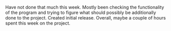 Have not done that much this week. Mostly been checking the functionality of the program and trying to figure what should possibly be additionally done to the project. Created initial release. Overall, maybe a couple of hours spent this week on the project.